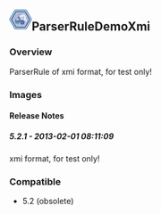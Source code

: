 ## <img src='./logo.jpg' width='40' height='40'>ParserRuleDemoXmi

### Overview
ParserRule of xmi format, for test only!
### Images




#### Release Notes

##### 5.2.1 - 2013-02-01 08:11:09
xmi format, for test only!
### Compatible
 -  5.2 (obsolete)
